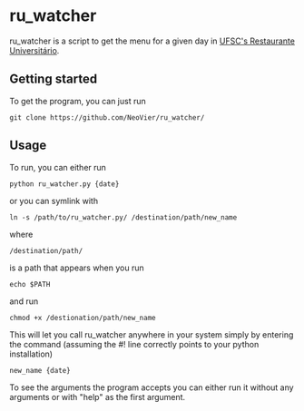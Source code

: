# ru_watcher

ru_watcher is a script to get the menu for a given day in [UFSC's Restaurante Universitário](https://ru.ufsc.br).

## Getting started

To get the program, you can just run 
```
git clone https://github.com/NeoVier/ru_watcher/
```

## Usage

To run, you can either run
```
python ru_watcher.py {date}
```
or you can symlink with
```
ln -s /path/to/ru_watcher.py/ /destination/path/new_name
```
where
```
/destination/path/
```
is a path that appears when you run
```
echo $PATH
```
and run
```
chmod +x /destionation/path/new_name
```
This will let you call ru_watcher anywhere in your system simply by entering the command (assuming the #! line correctly points to your python installation)
```
new_name {date}
```

To see the arguments the program accepts you can either run it without any arguments or with "help" as the first argument.
